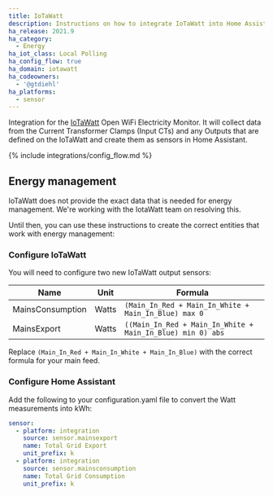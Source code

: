 ```yaml
---
title: IoTaWatt
description: Instructions on how to integrate IoTaWatt into Home Assistant.
ha_release: 2021.9
ha_category:
  - Energy
ha_iot_class: Local Polling
ha_config_flow: true
ha_domain: iotawatt
ha_codeowners:
  - '@gtdiehl'
ha_platforms:
  - sensor
---
```

Integration for the [IoTaWatt](https://www.iotawatt.com/) Open WiFi Electricity Monitor. It
will collect data from the Current Transformer Clamps (Input CTs) and any Outputs that are defined on the IoTaWatt
and create them as sensors in Home Assistant.

{% include integrations/config_flow.md %}

## Energy management

IoTaWatt does not provide the exact data that is needed for energy management. We're working with the IotaWatt team on resolving this.

Until then, you can use these instructions to create the correct entities that work with energy management:

### Configure IoTaWatt

You will need to configure two new IoTaWatt output sensors:

| Name | Unit | Formula
| - | - | -
| MainsConsumption|Watts|`(Main_In_Red + Main_In_White + Main_In_Blue) max 0`
| MainsExport|Watts|`((Main_In_Red + Main_In_White + Main_In_Blue) min 0) abs`

Replace `(Main_In_Red + Main_In_White + Main_In_Blue)` with the correct formula for your main feed.

### Configure Home Assistant

Add the following to your configuration.yaml file to convert the Watt measurements into kWh:

```yaml
sensor:
  - platform: integration
    source: sensor.mainsexport
    name: Total Grid Export
    unit_prefix: k
  - platform: integration
    source: sensor.mainsconsumption
    name: Total Grid Consumption
    unit_prefix: k
```
